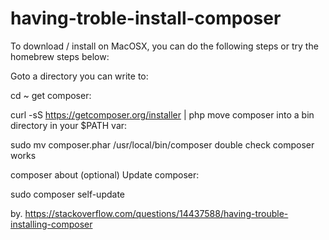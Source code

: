# having-troble-install-composer

To download / install on MacOSX, you can do the following steps or try the homebrew steps below:

Goto a directory you can write to:

cd ~
get composer:

curl -sS https://getcomposer.org/installer | php
move composer into a bin directory in your $PATH var:

sudo mv composer.phar /usr/local/bin/composer
double check composer works

composer about
(optional) Update composer:

sudo composer self-update

by. https://stackoverflow.com/questions/14437588/having-trouble-installing-composer
